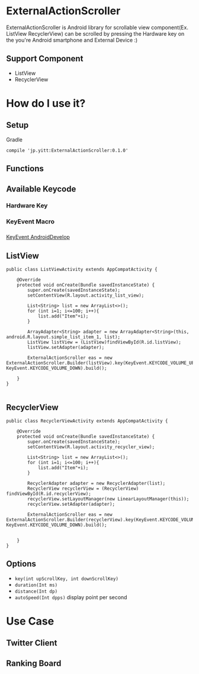 # ExternalActionScroller

ExternalActionScroller is Android library for scrollable view component(Ex. ListView RecyclerView) can be scrolled by pressing the Hardware key on the you're Android smartphone and External Device :)


## Support Component
* ListView
* RecyclerView


# How do I use it?
## Setup
Gradle

```
compile 'jp.yitt:ExternalActionScroller:0.1.0'
```
## Functions


## Available Keycode
### Hardware Key

### KeyEvent Macro


### 

[KeyEvent AndroidDevelop](https://developer.android.com/reference/android/view/KeyEvent.html)


## ListView
```
public class ListViewActivity extends AppCompatActivity {

    @Override
    protected void onCreate(Bundle savedInstanceState) {
        super.onCreate(savedInstanceState);
        setContentView(R.layout.activity_list_view);

        List<String> list = new ArrayList<>();
        for (int i=1; i<=100; i++){
            list.add("Item"+i);
        }

        ArrayAdapter<String> adapter = new ArrayAdapter<String>(this, android.R.layout.simple_list_item_1, list);
        ListView listView = (ListView)findViewById(R.id.listView);
        listView.setAdapter(adapter);

        ExternalActionScroller eas = new ExternalActionScroller.Builder(listView).key(KeyEvent.KEYCODE_VOLUME_UP, KeyEvent.KEYCODE_VOLUME_DOWN).build();

    }
}


```

## RecyclerView
```
public class RecyclerViewActivity extends AppCompatActivity {

    @Override
    protected void onCreate(Bundle savedInstanceState) {
        super.onCreate(savedInstanceState);
        setContentView(R.layout.activity_recycler_view);

        List<String> list = new ArrayList<>();
        for (int i=1; i<=100; i++){
            list.add("Item"+i);
        }

        RecyclerAdapter adapter = new RecyclerAdapter(list);
        RecyclerView recyclerView = (RecyclerView) findViewById(R.id.recyclerView);
        recyclerView.setLayoutManager(new LinearLayoutManager(this));
        recyclerView.setAdapter(adapter);

        ExternalActionScroller eas = new ExternalActionScroller.Builder(recyclerView).key(KeyEvent.KEYCODE_VOLUME_UP, KeyEvent.KEYCODE_VOLUME_DOWN).build();


    }
}
```

## Options
* ```key(int upScrollKey, int downScrollKey)``` 
* ```duration(Int ms)``` 
* ```distance(Int dp)```
* ```autoSpeed(Int dpps)```  display point per second


# Use Case
## Twitter Client


## Ranking Board